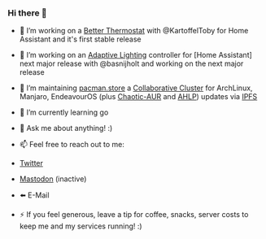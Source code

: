 ### Hi there 👋

- 🔭 I’m working on a [Better Thermostat](https://github.com/KartoffelToby/better_thermostat/) with @KartoffelToby for Home Assistant and it's first stable release
- 🔭 I’m working on an [Adaptive Lighting](https://github.com/basnijholt/adaptive-lighting) controller for [Home Assistant] next major release with @basnijholt and working on the next major release
- 🔭 I’m maintaining [pacman.store](https://github.com/RubenKelevra/pacman.store) a [Collaborative Cluster](https://collab.ipfscluster.io/) for ArchLinux, Manjaro, EndeavourOS (plus [Chaotic-AUR](https://github.com/chaotic-aur) and [AHLP]()) updates via [IPFS](https://ipfs.io/)
- 🌱 I’m currently learning go
- 💬 Ask me about anything! :)

- 📫 Feel free to reach out to me:
- [Twitter](https://twitter.com/RubenKelevra)
- [Mastodon](https://mastodon.social/@RubenKelevra) (inactive)
- ⬅️ E-Mail

- ⚡ If you feel generous, leave a tip for coffee, snacks, server costs to keep me and my services running! :)

<a rel="me" href="https://mastodon.social/@RubenKelevra"></a>



<!--
**RubenKelevra/RubenKelevra** is a ✨ _special_ ✨ repository because its `README.md` (this file) appears on your GitHub profile.

Here are some ideas to get you started:


- 🌱 I’m currently learning ...
- 👯 I’m looking to collaborate on ...
- 🤔 I’m looking for help with ...
- 💬 Ask me about ...
- 📫 How to reach me: ...
- 😄 Pronouns: ...
- ⚡ Fun fact: ...
-->
